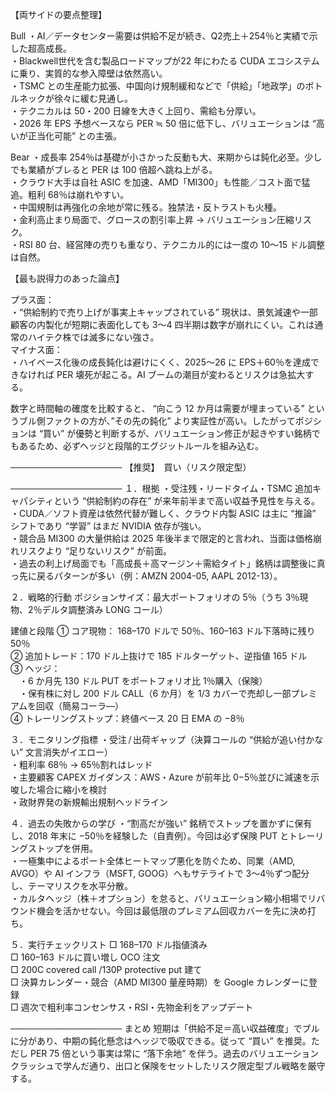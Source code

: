 【両サイドの要点整理】

Bull
・AI／データセンター需要は供給不足が続き、Q2売上＋254％と実績で示した超高成長。  
・Blackwell世代を含む製品ロードマップが22 年にわたる CUDA エコシステムに乗り、実質的な参入障壁は依然高い。  
・TSMC との生産能力拡張、中国向け規制緩和などで「供給」「地政学」のボトルネックが徐々に緩む見通し。  
・テクニカルは 50・200 日線を大きく上回り、需給も分厚い。  
・2026 年 EPS 予想ベースなら PER ≒ 50 倍に低下し、バリュエーションは “高いが正当化可能” との主張。

Bear
・成長率 254％は基礎が小さかった反動も大、来期からは鈍化必至。少しでも業績がブレると PER は 100 倍超へ跳ね上がる。  
・クラウド大手は自社 ASIC を加速、AMD「MI300」も性能／コスト面で猛追。粗利 68％は崩れやすい。  
・中国規制は再強化の余地が常に残る。独禁法・反トラストも火種。  
・金利高止まり局面で、グロースの割引率上昇 → バリュエーション圧縮リスク。  
・RSI 80 台、経営陣の売りも重なり、テクニカル的には一度の 10～15 ドル調整は自然。

【最も説得力のあった論点】

プラス面：  
・“供給制約で売り上げが事実上キャップされている” 現状は、景気減速や一部顧客の内製化が短期に表面化しても 3～4 四半期は数字が崩れにくい。これは通常のハイテク株では滅多にない強さ。  
マイナス面：  
・ハイベース化後の成長鈍化は避けにくく、2025～26 に EPS＋60％を達成できなければ PER 壊死が起こる。AI ブームの潮目が変わるとリスクは急拡大する。

数字と時間軸の確度を比較すると、 “向こう 12 か月は需要が埋まっている” というブル側ファクトの方が、”その先の鈍化” より実証性が高い。したがってポジションは “買い” が優勢と判断するが、バリュエーション修正が起きやすい銘柄でもあるため、必ずヘッジと段階的エグジットルールを組み込む。

──────────────────
【推奨】　買い（リスク限定型）

──────────────────
１．根拠
・受注残・リードタイム・TSMC 追加キャパシティという “供給制約の存在” が来年前半まで高い収益予見性を与える。  
・CUDA／ソフト資産は依然代替が難しく、クラウド内製 ASIC は主に “推論” シフトであり “学習” はまだ NVIDIA 依存が強い。  
・競合品 MI300 の大量供給は 2025 年後半まで限定的と言われ、当面は価格崩れリスクより “足りないリスク” が前面。  
・過去の利上げ局面でも「高成長＋高マージン＋需給タイト」銘柄は調整後に真っ先に戻るパターンが多い（例：AMZN 2004-05, AAPL 2012-13）。

２．戦略的行動
ポジションサイズ：最大ポートフォリオの 5％（うち 3％現物、2％デルタ調整済み LONG コール）  

建値と段階
① コア現物：   168–170 ドルで 50％、160–163 ドル下落時に残り 50％  
② 追加トレード：170 ドル上抜けで 185 ドルターゲット、逆指値 165 ドル  
③ ヘッジ：  
　・6 か月先 130 ドル PUT をポートフォリオ比 1％購入（保険）  
　・保有株に対し 200 ドル CALL（6 か月）を 1/3 カバーで売却し一部プレミアムを回収（簡易コーラ―）  
④ トレーリングストップ：終値ベース 20 日 EMA の −8％

３．モニタリング指標
・受注 / 出荷ギャップ（決算コールの “供給が追い付かない” 文言消失がイエロー）  
・粗利率 68％ → 65％割れはレッド  
・主要顧客 CAPEX ガイダンス：AWS・Azure が前年比 0−5％並びに減速を示唆した場合に縮小を検討  
・政財界発の新規輸出規制ヘッドライン

４．過去の失敗からの学び
・“割高だが強い” 銘柄でストップを置かずに保有し、2018 年末に −50％を経験した（自責例）。今回は必ず保険 PUT とトレーリングストップを併用。  
・一極集中によるポート全体ヒートマップ悪化を防ぐため、同業（AMD, AVGO）や AI インフラ（MSFT, GOOG）へもサテライトで 3〜4％ずつ配分し、テーマリスクを水平分散。  
・カルタヘッジ（株＋オプション）を怠ると、バリュエーション縮小相場でリバウンド機会を活かせない。今回は最低限のプレミアム回収カバーを先に決め打ち。

５．実行チェックリスト
□ 168–170 ドル指値済み  
□ 160–163 ドルに買い増し OCO 注文  
□ 200C covered call /130P protective put 建て  
□ 決算カレンダー・競合（AMD MI300 量産時期）を Google カレンダーに登録  
□ 週次で粗利率コンセンサス・RSI・先物金利をアップデート

──────────────────
まとめ
短期は「供給不足＝高い収益確度」でブルに分があり、中期の鈍化懸念はヘッジで吸収できる。従って “買い” を推奨。ただし PER 75 倍という事実は常に “落下余地” を伴う。過去のバリュエーションクラッシュで学んだ通り、出口と保険をセットしたリスク限定型ブル戦略を厳守する。